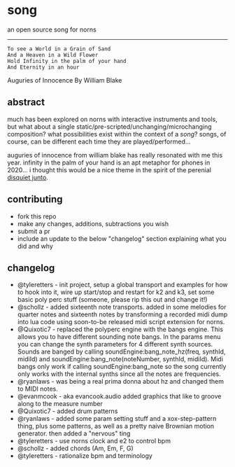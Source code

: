 # song

an open source song for norns

---

```
To see a World in a Grain of Sand
And a Heaven in a Wild Flower 
Hold Infinity in the palm of your hand 
And Eternity in an hour
```

Auguries of Innocence
By William Blake

## abstract

much has been explored on norns with interactive instruments and tools, but what about a single static/pre-scripted/unchanging/microchanging composition? what possibilities exist within the context of a _song_? songs, of course, can be different each time they are played/performed...

auguries of innocence from william blake has really resonated with me this year. infinity in the palm of your hand is an apt metaphor for phones in 2020... i thought this would be a nice theme in the spirit of the perenial [disquiet junto](https://disquiet.com/).

## contributing

- fork this repo
- make any changes, additions, subtractions you wish
- submit a pr
- include an update to the below "changelog" section explaining what you did and why

## changelog

- @tyleretters - init project, setup a global transport and examples for how to hook into it, wire up start/stop and restart for k2 and k3, set some basic poly perc stuff (someone, please rip this out and change it!)
- @schollz - added sixteenth note transports. added in some melodies for quarter notes and sixteenth notes by transforming a recorded midi dump into lua code using soon-to-be released midi script extension for norns.
- @Quixotic7 - replaced the polyperc engine with the bangs engine. This allows you to have different sounding note bangs. In the params menu you can change the synth parameters for 4 different synth sources. Sounds are banged by calling soundEngine:bang_note_hz(freq, synthId, midiId) and soundEngine:bang_note(noteNumber, synthId, midiId). Midi bangs only work if calling soundEngine:bang_note so the song currently only works with the internal synths since all the notes are frequencies.
- @ryanlaws - was being a real prima donna about hz and changed them to MIDI notes. 
- @evanmcook - aka evancook.audio added graphics that like to groove along to the measure number
- @Quixotic7 - added drum patterns
- @ryanlaws - added some param setting stuff and a xox-step-pattern thing, plus some patterns, as well as a pretty naive Brownian motion generator. then added a "nervous" ting
- @tyleretters - use norns clock and e2 to control bpm
- @schollz - added chords (Am, Em, F, G)
- @tyleretters - rationalize bpm and terminology